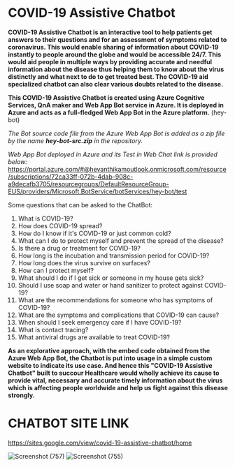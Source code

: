 # COVID-19 Assistive Chatbot
__COVID-19 Assistive Chatbot is an interactive tool to help patients get answers to their questions and for an assessment of symptoms related to coronavirus. This would enable sharing of information about COVID-19 instantly to people around the globe and would be accessible 24/7. This would aid people in multiple ways by providing accurate and needful information about the disease thus helping them to know about the virus distinctly and what next to do to get treated best. The COVID-19 aid specialized chatbot can also clear various doubts related to the disease.__

__This COVID-19 Assistive Chatbot is created using Azure Cognitive Services, QnA maker and Web App Bot service in Azure. It is deployed in Azure and acts as a full-fledged Web App Bot in the Azure platform.__ (hey-bot)

_The Bot source code file from the Azure Web App Bot is added as a zip file by the name __hey-bot-src.zip__ in the repository._

_Web App Bot deployed in Azure and its Test in Web Chat link is provided below:_
https://portal.azure.com/#@hevanthikamoutlook.onmicrosoft.com/resource/subscriptions/72ca33ff-072b-4dab-908c-a9decafb3705/resourcegroups/DefaultResourceGroup-EUS/providers/Microsoft.BotService/botServices/hey-bot/test

Some questions that can be asked to the ChatBot:
1. What is COVID-19?
2. How does COVID-19 spread?
3. How do I know if it's COVID-19 or just common cold?
4. What can I do to protect myself and prevent the spread of the disease?
5. Is there a drug or treatment for COVID-19?
6. How long is the incubation and transmission period for COVID-19?
7. How long does the virus survive on surfaces?
8. How can I protect myself?
9. What should I do if I get sick or someone in my house gets sick?
10. Should I use soap and water or hand sanitizer to protect against COVID-19?
11. What are the recommendations for someone who has symptoms of COVID-19?
12. What are the symptoms and complications that COVID-19 can cause?
13. When should I seek emergency care if I have COVID-19?
14. What is contact tracing?
15. What antiviral drugs are available to treat COVID-19?

__As an explorative approach, with the embed code obtained from the Azure Web App Bot, the Chatbot is put into usage in a simple custom website to indicate its use case. And hence this "COVID-19 Assistive Chatbot" built to succour Healthcare would wholly achieve its cause to provide vital, necessary and accurate timely information about the virus which is affecting people worldwide and help us fight against this disease strongly.__
# CHATBOT SITE LINK
https://sites.google.com/view/covid-19-assistive-chatbot/home

![Screenshot (757)](https://user-images.githubusercontent.com/83343293/152024860-49d081f0-d503-4b71-ade4-483a5adeadc3.png)
![Screenshot (755)](https://user-images.githubusercontent.com/83343293/152024917-86ae2d67-c607-4409-9df2-1af20002ed85.png)


